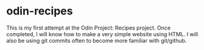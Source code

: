 # odin-recipes
This is my first attempt at the Odin Project: Recipes project. Once completed, I will know how to make a very simple website using HTML. I will also be using git commits often to become more familiar with git/github.
